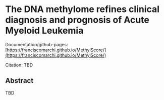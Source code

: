 # The DNA methylome refines clinical diagnosis and prognosis of Acute Myeloid Leukemia 

Documentation/github-pages: [https://franciscomarchi.github.io/MethylScore/](https://franciscomarchi.github.io/MethylScore/)

Citation: TBD

## Abstract

TBD